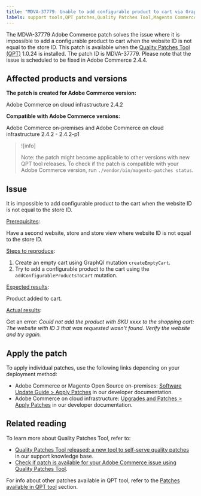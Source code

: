 ```yaml
---
title: "MDVA-37779: Unable to add configurable product to cart via GraphQL"
labels: support tools,QPT patches,Quality Patches Tool,Magento Commerce,Magneto Commerce Cloud,QPT 1.0.24,2.4.2,2.4.2-p1,Adobe Commerce,cloud infrastructure,on-premises
---
```


The MDVA-37779 Adobe Commerce patch solves the issue where it is impossible to add a configurable product to cart when the website ID is not equal to the store ID. This patch is available when the [Quality Patches Tool (QPT)](https://support.magento.com/hc/en-us/articles/360047139492) 1.0.24 is installed. The patch ID is MDVA-37779. Please note that the issue is scheduled to be fixed in Adobe Commerce 2.4.4. 

## Affected products and versions

**The patch is created for Adobe Commerce version:**

Adobe Commerce on cloud infrastructure 2.4.2

**Compatible with Adobe Commerce versions:**

Adobe Commerce on-premises and Adobe Commerce on cloud infrastructure 2.4.2 - 2.4.2-p1

>![info]
>
>Note: the patch might become applicable to other versions with new QPT tool releases. To check if the patch is compatible with your Adobe Commerce version, run `./vendor/bin/magento-patches status`.

## Issue

It is impossible to add configurable product to the cart when the website ID is not equal to the store ID.

<ins>Prerequisites</ins>:

Have a second website, store and store view where website ID is not equal to the store ID.

<ins>Steps to reproduce</ins>:

1. Create an empty cart using GraphQl mutation `createEmptyCart`.
1. Try to add a configurable product to the cart using the `addConfigurableProductsToCart` mutation.

<ins>Expected results</ins>:

Product added to cart.

<ins>Actual results</ins>:

Get an error: *Could not add the product with SKU xxxx to the shopping cart: The website with ID 3 that was requested wasn't found. Verify the website and try again.*

## Apply the patch

To apply individual patches, use the following links depending on your deployment method:

* Adobe Commerce or Magento Open Source on-premises: [Software Update Guide > Apply Patches](https://devdocs.magento.com/guides/v2.4/comp-mgr/patching/mqp.html) in our developer documentation.
* Adobe Commerce on cloud infrastructure: [Upgrades and Patches > Apply Patches](https://devdocs.magento.com/cloud/project/project-patch.html) in our developer documentation.


## Related reading

To learn more about Quality Patches Tool, refer to:

* [Quality Patches Tool released: a new tool to self-serve quality patches](https://support.magento.com/hc/en-us/articles/360047139492) in our support knowledge base.
* [Check if patch is available for your Adobe Commerce issue using Quality Patches Tool](https://support.magento.com/hc/en-us/articles/360047125252).

For info about other patches available in QPT tool, refer to the [Patches available in QPT tool](https://support.magento.com/hc/en-us/sections/360010506631-Patches-available-in-QPT-tool-) section.
